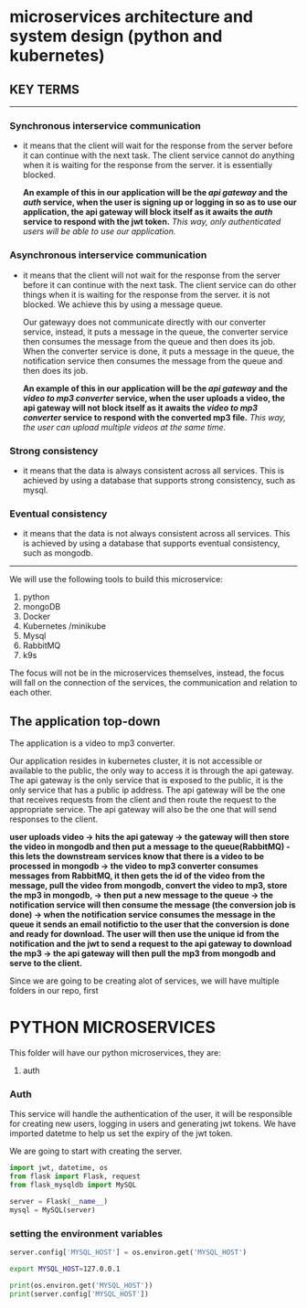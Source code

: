 # microservices architecture and system design (python and kubernetes)

## KEY TERMS
***
### Synchronous interservice communication
- it means that the client will wait for the response from the server before it can continue with the next task.
    The client service cannot do anything when it is waiting for the response from the server. it is essentially blocked.

    __An example of this in our application will be the _api gateway_ and the _auth_ service, when the user is signing up or logging in so as to use our application, the api gateway will block itself as it awaits the _auth_ service to respond with the jwt token.__ 
    _This way, only authenticated users will be able to use our application._

### Asynchronous interservice communication
- it means that the client will not wait for the response from the server before it can continue with the next task.
    The client service can do other things when it is waiting for the response from the server. it is not blocked.
    We achieve this by using a message queue.

    Our gatewayy does not communicate directly with our converter service, instead, it puts a message in the queue, the converter service then consumes the message from the queue and then does its job. When the converter service is done, it puts a message in the queue, the notification service then consumes the message from the queue and then does its job.

    __An example of this in our application will be the _api gateway_ and the _video to mp3 converter_ service, when the user uploads a video, the api gateway will not block itself as it awaits the _video to mp3 converter_ service to respond with the converted mp3 file.__
    _This way, the user can upload multiple videos at the same time._

### Strong consistency
- it means that the data is always consistent across all services.
    This is achieved by using a database that supports strong consistency, such as mysql.

### Eventual consistency
- it means that the data is not always consistent across all services.
    This is achieved by using a database that supports eventual consistency, such as mongodb.
***
We will use the following tools to build this microservice:

1. python
2. mongoDB
3. Docker
4. Kubernetes /minikube
5. Mysql
6. RabbitMQ
7. k9s

The focus will not be in the microservices themselves, instead, the focus will fall on the connection of the services, the communication and relation to each other.

## The application top-down

The application is a video to mp3 converter.

Our application resides in kubernetes cluster, it is not accessible or available to the public, the only way to access it is through the api gateway. The api gateway is the only service that is exposed to the public, it is the only service that has a public ip address. The api gateway will be the one that receives requests from the client and then route the request to the appropriate service. The api gateway will also be the one that will send responses to the client.

__user uploads video -> hits the api gateway -> the gateway will then store the video in mongodb and then put a message to the queue(RabbitMQ) -this lets the downstream services know that there is a video to be processed in mongodb -> the video to mp3 converter consumes messages from RabbitMQ, it then gets the id of the video from the message, pull the video from mongodb, convert the video to mp3, store the mp3 in mongodb, -> then put a new message to the queue -> the notification service will then consume the message (the conversion job is done) -> when the notification service consumes the message in the queue it sends an email notifictio to the user that the conversion is done and ready for download. The user will then use the unique id from the notification and the jwt to send a request to the api gateway to download the mp3 -> the api gateway will then pull the mp3 from mongodb and serve to the client.__


Since we are going to be creating alot of services, we will have multiple folders in our repo, first

# PYTHON MICROSERVICES
This folder will have our python microservices, they are:

1. auth


### Auth
This service will handle the authentication of the user, it will be responsible for creating new users, logging in users and generating jwt tokens. We have imported datetme to help us set the expiry of the jwt token.

We are going to start with creating the server.

```python
import jwt, datetime, os
from flask import Flask, request
from flask_mysqldb import MySQL

server = Flask(__name__)
mysql = MySQL(server)
```

### setting the environment variables

```python
server.config['MYSQL_HOST'] = os.environ.get('MYSQL_HOST')
```
```bash
export MYSQL_HOST=127.0.0.1
```
```python
print(os.environ.get('MYSQL_HOST'))
print(server.config['MYSQL_HOST'])
```